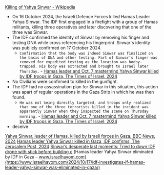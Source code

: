 [Killing of Yahya Sinwar - Wikipedia](https://en.wikipedia.org/wiki/Killing_of_Yahya_Sinwar)
- On 16 October 2024, the Israeli Defence Forces killed Hamas Leader Yahya Sinwar. The IDF first engaged in a firefight with a group of Hamas militants, killing three operatives and later discovering that one of the three was Sinwar. 
- The IDF confirmed the identity of Sinwar by removing his finger and testing DNA while cross referencing his fingerprint. Sinwar's identity was publicly confirmed on 17 October 2024.
	- `Confirmation that the body was indeed Sinwar was finalized on the basis of DNA and other testing. Part of Sinwar’s finger was removed for expedited testing as the location was booby-trapped. His body was extracted and brought to Israel later Thursday.` - [Hamas leader and Oct. 7 mastermind Yahya Sinwar killed by IDF troops in Gaza, The Times of Israel, 2024](https://www.timesofisrael.com/high-likelihood-hamas-leader-oct-7-mastermind-yahya-sinwar-killed-by-troops-in-gaza/)
- No Civilians were confirmed to killed in the gunfight.
- The IDF had no assassination plan for Sinwar in this situation, this action was apart of regular operations in the Gaza Strip in which he was then found.
	- `He was not being directly targeted, and troops only realized that one of the three terrorists killed in the incident was apparently Sinwar when they inspected the scene on Thursday morning.` - [Hamas leader and Oct. 7 mastermind Yahya Sinwar killed by IDF troops in Gaza, The Times of Israel, 2024](https://www.timesofisrael.com/high-likelihood-hamas-leader-oct-7-mastermind-yahya-sinwar-killed-by-troops-in-gaza/)
- deceive 

[Yahya Sinwar, leader of Hamas, killed by Israeli forces in Gaza, BBC News, 2024](https://www.bbc.co.uk/news/articles/czj9zzgvjrno)
[Hamas leader Yahya Sinwar killed in Gaza, IDF confirms, The Jerusalem Post, 2024](https://www.jpost.com/breaking-news/article-825018)
[Sinwar’s desperate last moments: Tried to down IDF drone with stick before building c](https://www.ynetnews.com/article/hjs8oyjlje#autoplay)
[Hamas leader Yahya Sinwar eliminated by IDF in Gaza – www.israelhayom.com](https://www.israelhayom.com/2024/10/17/idf-investigates-if-hamas-leader-yahya-sinwar-was-eliminated-in-gaza/)